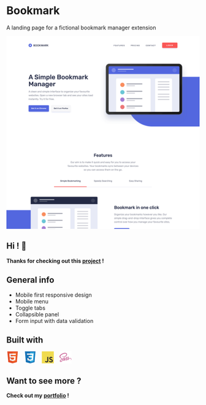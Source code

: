 # Bookmark

A landing page for a fictional bookmark manager extension

[<img src="./src/assets/static/readme/preview.png">](https://davidyvon.github.io/bookmark-landing-page/)

## Hi ! 👋

**Thanks for checking out this [project](https://davidyvon.github.io/bookmark-landing-page/) !**

## General info

- Mobile first responsive design
- Mobile menu
- Toggle tabs
- Collapsible panel
- Form input with data validation

## Built with

<img src="./src/assets/static/readme/html5.svg" width="32px">  <img src="./src/assets/static/readme/css3.svg" width="32px">  <img src="./src/assets/static/readme/javascript.svg" width="32px">  <img src="./src/assets/static/readme/sass.svg" width="32px">

## Want to see more ?

**Check out my [portfolio](https://www.davidyvon.com) !**
